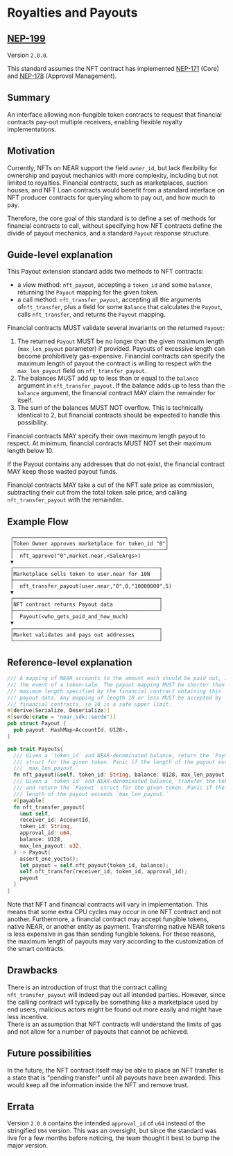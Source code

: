 # Royalties and Payouts

## [NEP-199](https://github.com/near/NEPs/blob/master/neps/nep-0199.md)

Version `2.0.0`.

This standard assumes the NFT contract has implemented
[NEP-171](https://github.com/near/NEPs/blob/master/specs/Standards/NonFungibleToken/Core.md) (Core) and [NEP-178](https://github.com/near/NEPs/blob/master/specs/Standards/NonFungibleToken/ApprovalManagement.md) (Approval Management).

## Summary
An interface allowing non-fungible token contracts to request that financial contracts pay-out multiple receivers, enabling flexible royalty implementations.

## Motivation
Currently, NFTs on NEAR support the field `owner_id`, but lack flexibility for ownership and payout mechanics with more complexity, including but not limited to royalties. Financial contracts, such as marketplaces, auction houses, and NFT Loan contracts would benefit from a standard interface on NFT producer contracts for querying whom to pay out, and how much to pay.

Therefore, the core goal of this standard is to define a set of methods for financial contracts to call, without specifying how NFT contracts define the divide of payout mechanics, and a standard `Payout` response structure.

## Guide-level explanation

This Payout extension standard adds two methods to NFT contracts:
- a view method: `nft_payout`, accepting a `token_id` and some `balance`, returning the `Payout` mapping for the given token.
- a call method: `nft_transfer_payout`, accepting all the arguments of`nft_transfer`, plus a field for some `Balance` that calculates the `Payout`, calls `nft_transfer`, and returns the `Payout` mapping.

Financial contracts MUST validate several invariants on the returned
`Payout`:
1. The returned `Payout` MUST be no longer than the given maximum length (`max_len_payout` parameter) if provided. Payouts of excessive length can become prohibitively gas-expensive. Financial contracts can specify the maximum length of payout the contract is willing to respect with the `max_len_payout` field on `nft_transfer_payout`.
2. The balances MUST add up to less than or equal to the `balance` argument in `nft_transfer_payout`. If the balance adds up to less than the `balance` argument, the financial contract MAY claim the remainder for itself.
3. The sum of the balances MUST NOT overflow. This is technically identical to 2, but financial contracts should be expected to handle this possibility.

Financial contracts MAY specify their own maximum length payout to respect.
At minimum, financial contracts MUST NOT set their maximum length below 10.

If the Payout contains any addresses that do not exist, the financial contract MAY keep those wasted payout funds.

Financial contracts MAY take a cut of the NFT sale price as commission, subtracting their cut from the total token sale price, and calling `nft_transfer_payout` with the remainder.

## Example Flow
```
 ┌─────────────────────────────────────────────────┐
 │Token Owner approves marketplace for token_id "0"│
 ├─────────────────────────────────────────────────┘
 │  nft_approve("0",market.near,<SaleArgs>)
 ▼
 ┌───────────────────────────────────────────────┐
 │Marketplace sells token to user.near for 10N   │
 ├───────────────────────────────────────────────┘
 │  nft_transfer_payout(user.near,"0",0,"10000000",5)
 ▼
 ┌───────────────────────────────────────────────┐
 │NFT contract returns Payout data               │
 ├───────────────────────────────────────────────┘
 │  Payout(<who_gets_paid_and_how_much)
 ▼
 ┌───────────────────────────────────────────────┐
 │Market validates and pays out addresses        │
 └───────────────────────────────────────────────┘
```

## Reference-level explanation
```rust
/// A mapping of NEAR accounts to the amount each should be paid out, in
/// the event of a token-sale. The payout mapping MUST be shorter than the
/// maximum length specified by the financial contract obtaining this
/// payout data. Any mapping of length 10 or less MUST be accepted by
/// financial contracts, so 10 is a safe upper limit.
#[derive(Serialize, Deserialize)]
#[serde(crate = "near_sdk::serde")]
pub struct Payout {
  pub payout: HashMap<AccountId, U128>,
}

pub trait Payouts{
  /// Given a `token_id` and NEAR-denominated balance, return the `Payout`.
  /// struct for the given token. Panic if the length of the payout exceeds
  /// `max_len_payout.`
  fn nft_payout(&self, token_id: String, balance: U128, max_len_payout: u32) -> Payout;
  /// Given a `token_id` and NEAR-denominated balance, transfer the token
  /// and return the `Payout` struct for the given token. Panic if the
  /// length of the payout exceeds `max_len_payout.`
  #[payable]
  fn nft_transfer_payout(
    &mut self,
    receiver_id: AccountId,
    token_id: String,
    approval_id: u64,
    balance: U128,
    max_len_payout: u32,
  ) -> Payout{
    assert_one_yocto();
    let payout = self.nft_payout(token_id, balance);
    self.nft_transfer(receiver_id, token_id, approval_id);
    payout
  }
}
```

Note that NFT and financial contracts will vary in implementation. This means that some extra CPU cycles may occur in one NFT contract and not another. Furthermore, a financial contract may accept fungible tokens, native NEAR, or another entity as payment. Transferring native NEAR tokens is less expensive in gas than sending fungible tokens. For these reasons, the maximum length of payouts may vary according to the customization of the smart contracts.

## Drawbacks

There is an introduction of trust that the contract calling `nft_transfer_payout` will indeed pay out all intended parties. However, since the calling contract will typically be something like a marketplace used by end users, malicious actors might be found out more easily and might have less incentive.  
There is an assumption that NFT contracts will understand the limits of gas and not allow for a number of payouts that cannot be achieved.

## Future possibilities

In the future, the NFT contract itself may be able to place an NFT transfer is a state that is "pending transfer" until all payouts have been awarded. This would keep all the information inside the NFT and remove trust.

## Errata

Version `2.0.0` contains the intended `approval_id` of `u64` instead of the stringified `U64` version. This was an oversight, but since the standard was live for a few months before noticing, the team thought it best to bump the major version.